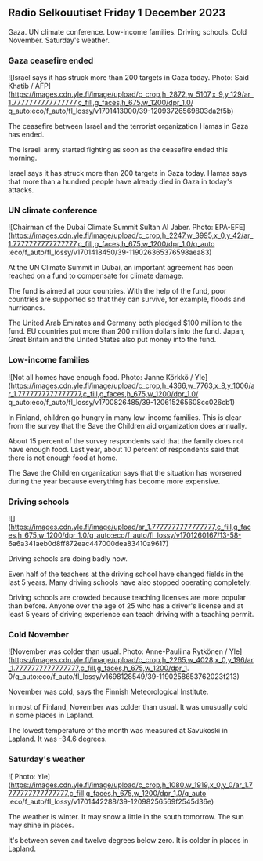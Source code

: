## Radio Selkouutiset Friday 1 December 2023

Gaza. UN climate conference. Low-income families. Driving schools. Cold November. Saturday's weather.

### Gaza ceasefire ended

![Israel says it has struck more than 200 targets in Gaza today. Photo: Said Khatib / AFP](https://images.cdn.yle.fi/image/upload/c_crop,h_2872,w_5107,x_9,y_129/ar_1.7777777777777777,c_fill,g_faces,h_675,w_1200/dpr_1.0/ q_auto:eco/f_auto/fl_lossy/v1701413000/39-12093726569803da2f5b)

The ceasefire between Israel and the terrorist organization Hamas in Gaza has ended.

The Israeli army started fighting as soon as the ceasefire ended this morning.

Israel says it has struck more than 200 targets in Gaza today. Hamas says that more than a hundred people have already died in Gaza in today's attacks.

### UN climate conference

![Chairman of the Dubai Climate Summit Sultan Al Jaber. Photo: EPA-EFE](https://images.cdn.yle.fi/image/upload/c_crop,h_2247,w_3995,x_0,y_42/ar_1.7777777777777777,c_fill,g_faces,h_675,w_1200/dpr_1.0/q_auto :eco/f_auto/fl_lossy/v1701418450/39-119026365376598aea83)

At the UN Climate Summit in Dubai, an important agreement has been reached on a fund to compensate for climate damage.

The fund is aimed at poor countries. With the help of the fund, poor countries are supported so that they can survive, for example, floods and hurricanes.

The United Arab Emirates and Germany both pledged $100 million to the fund. EU countries put more than 200 million dollars into the fund. Japan, Great Britain and the United States also put money into the fund.

### Low-income families

![Not all homes have enough food. Photo: Janne Körkkö / Yle](https://images.cdn.yle.fi/image/upload/c_crop,h_4366,w_7763,x_8,y_1006/ar_1.7777777777777777,c_fill,g_faces,h_675,w_1200/dpr_1.0/ q_auto:eco/f_auto/fl_lossy/v1700826485/39-120615265608cc026cb1)

In Finland, children go hungry in many low-income families. This is clear from the survey that the Save the Children aid organization does annually.

About 15 percent of the survey respondents said that the family does not have enough food. Last year, about 10 percent of respondents said that there is not enough food at home.

The Save the Children organization says that the situation has worsened during the year because everything has become more expensive.

### Driving schools

![](https://images.cdn.yle.fi/image/upload/ar_1.7777777777777777,c_fill,g_faces,h_675,w_1200/dpr_1.0/q_auto:eco/f_auto/fl_lossy/v1701260167/13-58- 6a6a341aeb0d8ff872eac447000dea83410a9617)

Driving schools are doing badly now.

Even half of the teachers at the driving school have changed fields in the last 5 years. Many driving schools have also stopped operating completely.

Driving schools are crowded because teaching licenses are more popular than before. Anyone over the age of 25 who has a driver's license and at least 5 years of driving experience can teach driving with a teaching permit.

### Cold November

![November was colder than usual. Photo: Anne-Pauliina Rytkönen / Yle](https://images.cdn.yle.fi/image/upload/c_crop,h_2265,w_4028,x_0,y_196/ar_1.7777777777777777,c_fill,g_faces,h_675,w_1200/dpr_1. 0/q_auto:eco/f_auto/fl_lossy/v1698128549/39-1190258653762023f213)

November was cold, says the Finnish Meteorological Institute.

In most of Finland, November was colder than usual. It was unusually cold in some places in Lapland.

The lowest temperature of the month was measured at Savukoski in Lapland. It was -34.6 degrees.

### Saturday's weather

![ Photo: Yle](https://images.cdn.yle.fi/image/upload/c_crop,h_1080,w_1919,x_0,y_0/ar_1.7777777777777777,c_fill,g_faces,h_675,w_1200/dpr_1.0/q_auto :eco/f_auto/fl_lossy/v1701442288/39-12098256569f2545d36e)

The weather is winter. It may snow a little in the south tomorrow. The sun may shine in places.

It's between seven and twelve degrees below zero. It is colder in places in Lapland.
